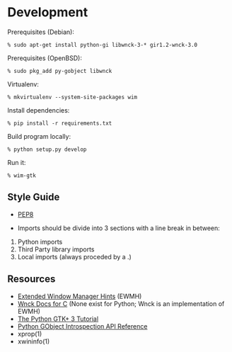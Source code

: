 Development
===========

Prerequisites (Debian):

    % sudo apt-get install python-gi libwnck-3-* gir1.2-wnck-3.0

Prerequisites (OpenBSD):

    % sudo pkg_add py-gobject libwnck

Virtualenv:

    % mkvirtualenv --system-site-packages wim

Install dependencies:

    % pip install -r requirements.txt

Build program locally:

    % python setup.py develop

Run it:

    % wim-gtk

Style Guide
-----------

- [PEP8][pep8]

- Imports should be divide into 3 sections with a line break in between:
1) Python imports
2) Third Party library imports
3) Local imports (always proceded by a .)


Resources
---------

* [Extended Window Manager Hints][ewmh] (EWMH)
* [Wnck Docs for C][docs] (None exist for Python; Wnck is an implementation of
  EWMH)
* [The Python GTK+ 3 Tutorial][tutorial]
* [Python GObject Introspection API Reference][gi]
* xprop(1)
* xwininfo(1)

[ewmh]: http://standards.freedesktop.org/wm-spec/wm-spec-latest.html
[docs]: https://developer.gnome.org/libwnck/stable/core.html
[tutorial]: http://python-gtk-3-tutorial.readthedocs.org/en/latest/index.html
[gi]: http://lazka.github.io/pgi-docs/
[pep8]: http://legacy.python.org/dev/peps/pep-0008/
